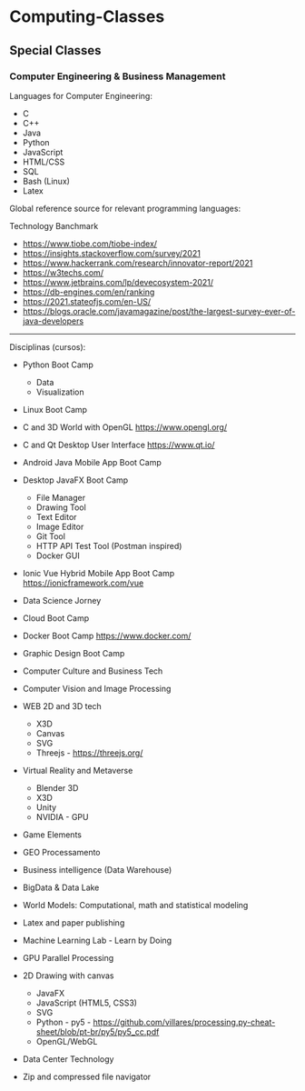 # Computing-Classes
## Special Classes
### Computer Engineering & Business Management

Languages for Computer Engineering:

- C
- C++
- Java
- Python
- JavaScript
- HTML/CSS
- SQL
- Bash (Linux)
- Latex

Global reference source for relevant programming languages:

Technology Banchmark

  - https://www.tiobe.com/tiobe-index/
  - https://insights.stackoverflow.com/survey/2021
  - https://www.hackerrank.com/research/innovator-report/2021
  - https://w3techs.com/
  - https://www.jetbrains.com/lp/devecosystem-2021/
  - https://db-engines.com/en/ranking
  - https://2021.stateofjs.com/en-US/
  - https://blogs.oracle.com/javamagazine/post/the-largest-survey-ever-of-java-developers

---------------------

Disciplinas (cursos):

- Python Boot Camp
  - Data
  - Visualization

- Linux Boot Camp

- C and 3D World with OpenGL
  https://www.opengl.org/

- C and Qt Desktop User Interface
  https://www.qt.io/

- Android Java Mobile App Boot Camp

- Desktop JavaFX Boot Camp
  - File Manager
  - Drawing Tool
  - Text Editor
  - Image Editor
  - Git Tool
  - HTTP API Test Tool (Postman inspired)
  - Docker GUI 

- Ionic Vue Hybrid Mobile App Boot Camp
  https://ionicframework.com/vue

- Data Science Jorney

- Cloud Boot Camp

- Docker Boot Camp
  https://www.docker.com/

- Graphic Design Boot Camp

- Computer Culture and Business Tech

- Computer Vision and Image Processing

- WEB 2D and 3D tech
  - X3D
  - Canvas
  - SVG
  - Threejs - https://threejs.org/

- Virtual Reality and Metaverse
  - Blender 3D
  - X3D
  - Unity
  - NVIDIA - GPU  

- Game Elements

- GEO Processamento

- Business intelligence (Data Warehouse)

- BigData & Data Lake

- World Models: Computational, math and statistical modeling

- Latex and paper publishing

- Machine Learning Lab - Learn by Doing

- GPU Parallel Processing

- 2D Drawing with canvas
  - JavaFX
  - JavaScript (HTML5, CSS3)
  - SVG
  - Python - py5 - https://github.com/villares/processing.py-cheat-sheet/blob/pt-br/py5/py5_cc.pdf
  - OpenGL/WebGL

- Data Center Technology

- Zip and compressed file navigator
